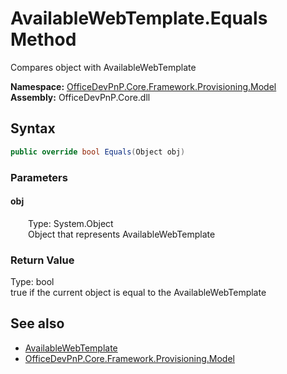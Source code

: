 # AvailableWebTemplate.Equals Method  
 Compares object with AvailableWebTemplate   

**Namespace:** [OfficeDevPnP.Core.Framework.Provisioning.Model](OfficeDevPnP.Core.Framework.Provisioning.Model.md)  
**Assembly:** OfficeDevPnP.Core.dll  
## Syntax
```C#
public override bool Equals(Object obj)
```
### Parameters
#### obj  
&emsp;&emsp;Type: System.Object  
&emsp;&emsp;Object that represents AvailableWebTemplate  

  

### Return Value
Type: bool  
true if the current object is equal to the AvailableWebTemplate  


## See also
- [AvailableWebTemplate](OfficeDevPnP.Core.Framework.Provisioning.Model.AvailableWebTemplate.md) 
- [OfficeDevPnP.Core.Framework.Provisioning.Model](OfficeDevPnP.Core.Framework.Provisioning.Model.md) 
